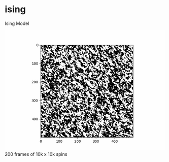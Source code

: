 # ising
Ising Model

![demo](https://github.com/theeemanuel/ising/blob/main/Ising%20Model/ising.gif)
200 frames of 10k x 10k spins
